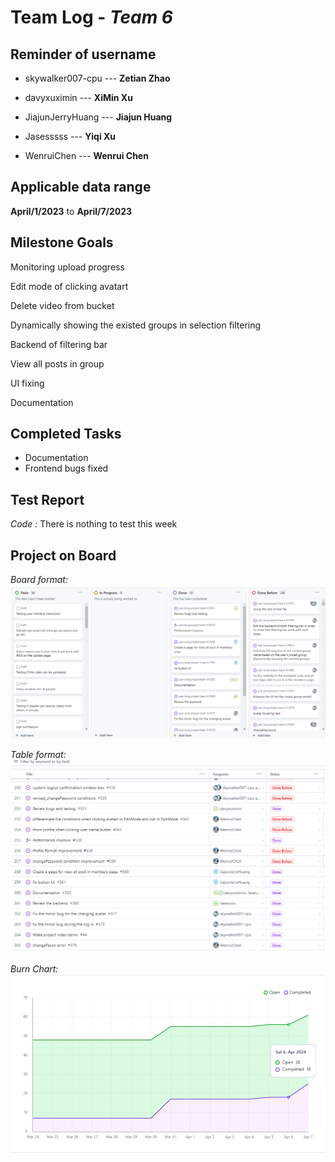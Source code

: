 # Team Log - _Team 6_

## Reminder of username 
* skywalker007-cpu --- **Zetian Zhao**

* davyxuximin --- **XiMin Xu**

* JiajunJerryHuang --- **Jiajun Huang**

* Jasesssss --- **Yiqi Xu**

* WenruiChen --- **Wenrui Chen**

## Applicable data range
**April/1/2023** to **April/7/2023**

## Milestone Goals
Monitoring upload progress

Edit mode of clicking avatart

Delete video from bucket

Dynamically showing the existed groups in selection filtering

Backend of filtering bar

View all posts in group

UI fixing

Documentation

## Completed Tasks 
* Documentation
* Frontend bugs fixed

## Test Report
*Code :*
There is nothing to test this week

## Project on Board
*Board format:*
![Board](./Board.png)

*Table format:*
![Table](./Table.png)

*Burn Chart:*
![Chart](./Chart.png)